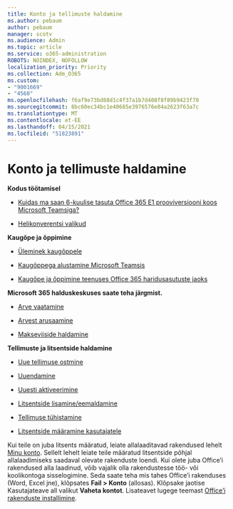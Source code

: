 ```yaml
---
title: Konto ja tellimuste haldamine
ms.author: pebaum
author: pebaum
manager: scotv
ms.audience: Admin
ms.topic: article
ms.service: o365-administration
ROBOTS: NOINDEX, NOFOLLOW
localization_priority: Priority
ms.collection: Adm_O365
ms.custom:
- "9001669"
- "4560"
ms.openlocfilehash: f6af9e73bd88d1c4f37a1b7d408f8f89b9423f70
ms.sourcegitcommit: 8bc60ec34bc1e40685e3976576e04a2623f63a7c
ms.translationtype: MT
ms.contentlocale: et-EE
ms.lasthandoff: 04/15/2021
ms.locfileid: "51823891"
---
```

# <a name="manage-your-account-and-subscriptions"></a>Konto ja tellimuste haldamine

**Kodus töötamisel**
- [Kuidas ma saan 6-kuulise tasuta Office 365 E1 prooviversiooni koos Microsoft Teamsiga?](https://docs.microsoft.com/MicrosoftTeams/e1-trial-license)

- [Helikonverentsi valikud](https://docs.microsoft.com/alchemyinsights/options-for-audio-conferencing)

**Kaugõpe ja õppimine**

- [Üleminek kaugõppele](https://www.microsoft.com/education/remote-learning)

- [Kaugõppega alustamine Microsoft Teamsis](https://docs.microsoft.com/MicrosoftTeams/remote-learning-edu)

- [Kaugõpe ja õppimine teenuses Office 365 haridusasutuste jaoks](https://docs.microsoft.com/MicrosoftTeams/remote-learning-edu)

**Microsoft 365 halduskeskuses saate teha järgmist.** 

- [Arve vaatamine](https://docs.microsoft.com/microsoft-365/commerce/billing-and-payments/view-your-bill-or-invoice) 

- [Arvest arusaamine](https://docs.microsoft.com/microsoft-365/commerce/billing-and-payments/understand-your-invoice)

- [Makseviiside haldamine](https://docs.microsoft.com/microsoft-365/commerce/billing-and-payments/manage-payment-methods)

**Tellimuste ja litsentside haldamine** 

- [Uue tellimuse ostmine](https://docs.microsoft.com/microsoft-365/commerce/subscriptions/upgrade-to-different-plan)

- [Uuendamine](https://docs.microsoft.com/microsoft-365/commerce/subscriptions/renew-your-subscription) 

- [Uuesti aktiveerimine](https://docs.microsoft.com/microsoft-365/commerce/subscriptions/reactivate-your-subscription)

- [Litsentside lisamine/eemaldamine](https://docs.microsoft.com/microsoft-365/commerce/licenses/buy-licenses)

- [Tellimuse tühistamine](https://docs.microsoft.com/microsoft-365/commerce/subscriptions/cancel-your-subscription)

- [Litsentside määramine kasutajatele](https://docs.microsoft.com/microsoft-365/admin/manage/assign-licenses-to-users)

Kui teile on juba litsents määratud, leiate allalaaditavad rakendused lehelt [Minu konto](https://portal.office.com/account/#installs). Sellelt lehelt leiate teile määratud litsentside põhjal allalaadimiseks saadaval olevate rakenduste loendi. Kui olete juba Office’i rakendused alla laadinud, võib vajalik olla rakendustesse töö- või koolikontoga sisselogimine. Seda saate teha mis tahes Office’i rakenduses (Word, Excel jne), klõpsates **Fail > Konto** (allosas). Klõpsake jaotise Kasutajateave all valikut **Vaheta kontot**. Lisateavet lugege teemast [Office’i rakenduste installimine](https://docs.microsoft.com/microsoft-365/admin/setup/install-applications). 
